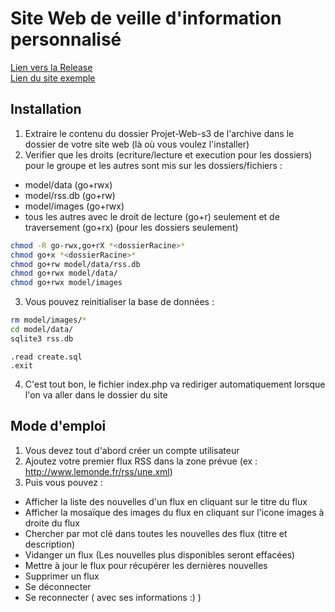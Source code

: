 # Site Web de veille d'information personnalisé
[Lien vers la Release](https://github.com/FederAndInk/Projet-Web-s3/releases/tag/1.0)\
[Lien du site exemple](http://www-etu-info.iut2.upmf-grenoble.fr/~deslotl/ProgWeb/Projet-Web-s3/)
## Installation
1. Extraire le contenu du dossier Projet-Web-s3 de l'archive dans le dossier de votre site web (là où vous voulez l'installer)
2. Verifier que les droits (ecriture/lecture et execution pour les dossiers) pour le groupe et les autres sont mis sur les dossiers/fichiers :
  * model/data (go+rwx)
  * model/rss.db (go+rw)
  * model/images (go+rwx)
  * tous les autres avec le droit de lecture (go+r) seulement et de traversement (go+rx) (pour les dossiers seulement)
```bash
chmod -R go-rwx,go+rX *<dossierRacine>*
chmod go+x *<dossierRacine>*
chmod go+rw model/data/rss.db
chmod go+rwx model/data/
chmod go+rwx model/images
```
3. Vous pouvez reinitialiser la base de données :
```bash
rm model/images/*
cd model/data/
sqlite3 rss.db
```
```sqlite
.read create.sql
.exit
```
4. C'est tout bon, le fichier index.php va rediriger automatiquement lorsque l'on va aller dans le dossier du site
  
## Mode d'emploi
1. Vous devez tout d'abord créer un compte utilisateur
2. Ajoutez votre premier flux RSS dans la zone prévue (ex : http://www.lemonde.fr/rss/une.xml)
3. Puis vous pouvez :
  * Afficher la liste des nouvelles d'un flux en cliquant sur le titre du flux
  * Afficher la mosaïque des images du flux en cliquant sur l'icone images à droite du flux
  * Chercher par mot clé dans toutes les nouvelles des flux (titre et description)
  * Vidanger un flux (Les nouvelles plus disponibles seront effacées)
  * Mettre à jour le flux pour récupérer les dernières nouvelles
  * Supprimer un flux
  * Se déconnecter
  * Se reconnecter ( avec ses informations :) )
